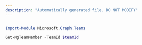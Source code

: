 ```yaml
---
description: "Automatically generated file. DO NOT MODIFY"
---
```


```powershell

Import-Module Microsoft.Graph.Teams

Get-MgTeamMember -TeamId $teamId

```